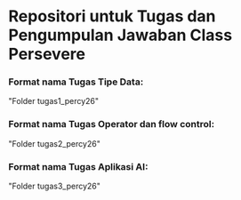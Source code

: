 # Repositori untuk Tugas dan Pengumpulan Jawaban Class Persevere

### Format nama Tugas Tipe Data:

"Folder tugas1_percy26"

### Format nama Tugas Operator dan flow control:

"Folder tugas2_percy26"

### Format nama Tugas Aplikasi AI:

"Folder tugas3_percy26"